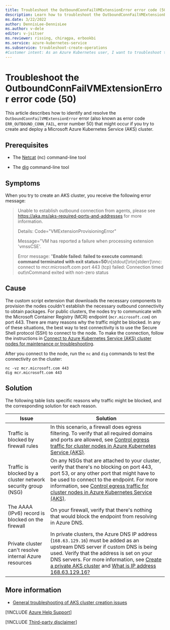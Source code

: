 ```yaml
---
title: Troubleshoot the OutboundConnFailVMExtensionError error code (50)
description: Learn how to troubleshoot the OutboundConnFailVMExtensionError error (50) when you try to create and deploy an Azure Kubernetes Service (AKS) cluster.
ms.date: 3/22/2022
author: DennisLee-DennisLee
ms.author: v-dele
editor: v-jsitser
ms.reviewer: rissing, chiragpa, erbookbi
ms.service: azure-kubernetes-service
ms.subservice: troubleshoot-create-operations
#Customer intent: As an Azure Kubernetes user, I want to troubleshoot the OutboundConnFailVMExtensionError error code (or error code ERR_OUTBOUND_CONN_FAIL, error number 50) so that I can successfully create and deploy an Azure Kubernetes Service (AKS) cluster.
---
```

# Troubleshoot the OutboundConnFailVMExtensionError error code (50)

This article describes how to identify and resolve the `OutboundConnFailVMExtensionError` error (also known as error code `ERR_OUTBOUND_CONN_FAIL`, error number 50) that might occur if you try to create and deploy a Microsoft Azure Kubernetes Service (AKS) cluster.

## Prerequisites

- The [Netcat](https://linuxcommandlibrary.com/man/netcat) (nc) command-line tool

- The [dig](https://linux.die.net/man/1/dig) command-line tool

## Symptoms

When you try to create an AKS cluster, you receive the following error message:

> Unable to establish outbound connection from agents, please see <https://aka.ms/aks-required-ports-and-addresses> for more information.
>
> Details: Code="VMExtensionProvisioningError"
>
> Message="VM has reported a failure when processing extension 'vmssCSE'.
>
> Error message: "**Enable failed: failed to execute command: command terminated with exit status=50**\n[stdout]\n\n[stderr]\nnc: connect to mcr.microsoft.com port 443 (tcp) failed: Connection timed out\nCommand exited with non-zero status

## Cause

The custom script extension that downloads the necessary components to provision the nodes couldn't establish the necessary outbound connectivity to obtain packages. For public clusters, the nodes try to communicate with the Microsoft Container Registry (MCR) endpoint (`mcr.microsoft.com`) on port 443. There are many reasons why the traffic might be blocked. In any of these situations, the best way to test connectivity is to use the Secure Shell protocol (SSH) to connect to the node. To make the connection, follow the instructions in [Connect to Azure Kubernetes Service (AKS) cluster nodes for maintenance or troubleshooting](/azure/aks/node-access).

After you connect to the node, run the `nc` and `dig` commands to test the connectivity on the cluster:

```shell
nc -vz mcr.microsoft.com 443 
dig mcr.microsoft.com 443
```

## Solution

The following table lists specific reasons why traffic might be blocked, and the corresponding solution for each reason.

| Issue | Solution |
| ----- | -------- |
| Traffic is blocked by firewall rules | In this scenario, a firewall does egress filtering. To verify that all required domains and ports are allowed, see [Control egress traffic for cluster nodes in Azure Kubernetes Service (AKS)](/azure/aks/limit-egress-traffic). |
| Traffic is blocked by a cluster network security group (NSG) | On any NSGs that are attached to your cluster, verify that there's no blocking on port 443, port 53, or any other port that might have to be used to connect to the endpoint. For more information, see [Control egress traffic for cluster nodes in Azure Kubernetes Service (AKS)](/azure/aks/limit-egress-traffic). |
| The AAAA (IPv6) record is blocked on the firewall | On your firewall, verify that there's nothing that would block the endpoint from resolving in Azure DNS. |
| Private cluster can't resolve internal Azure resources | In private clusters, the Azure DNS IP address (`168.63.129.16`) must be added as an upstream DNS server if custom DNS is being used. Verify that the address is set on your DNS servers. For more information, see [Create a private AKS cluster](/azure/aks/private-clusters) and [What is IP address 168.63.129.16?](/azure/virtual-network/what-is-ip-address-168-63-129-16) |

## More information

- [General troubleshooting of AKS cluster creation issues](troubleshoot-aks-cluster-creation-issues.md)

[!INCLUDE [Azure Help Support](../../includes/azure-help-support.md)]

[!INCLUDE [Third-party disclaimer](../../includes/third-party-contact-disclaimer.md)]
